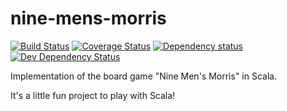 # nine-mens-morris

[![Build Status](https://travis-ci.org/KaiHofstetter/nine-mens-morris.svg?branch=master)](https://travis-ci.org/KaiHofstetter/nine-mens-morris) [![Coverage Status](https://coveralls.io/repos/KaiHofstetter/nine-mens-morris/badge.png?branch=master)](https://coveralls.io/r/KaiHofstetter/nine-mens-morris?branch=master) [![Dependency status](https://david-dm.org/KaiHofstetter/nine-mens-morris/status.png)](https://david-dm.org/KaiHofstetter/nine-mens-morris#info=dependencies&view=table) [![Dev Dependency Status](https://david-dm.org/KaiHofstetter/nine-mens-morris/dev-status.png)](https://david-dm.org/KaiHofstetter/nine-mens-morris#info=devDependencies&view=table)


Implementation of the board game "Nine Men's Morris" in Scala.

It's a little fun project to play with Scala!
